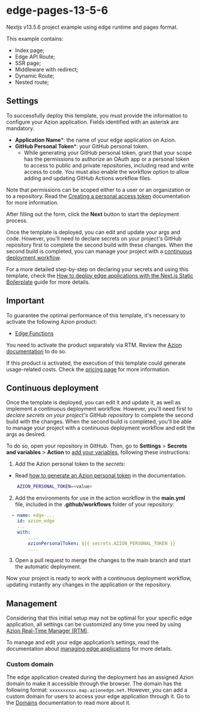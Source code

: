 # edge-pages-13-5-6
Nextjs v13.5.6 project example using edge runtime and pages format.

This example contains:
* Index page;
* Edge API Route;
* SSR page;
* Middleware with redirect;
* Dynamic Route;
* Nested route;


## Settings

To successfully deploy this template, you must provide the information to configure your Azion application. Fields identified with an asterisk are mandatory.

  * **Application Name***: the name of your edge application on Azion.
  * **GitHub Personal Token***: your GitHub personal token.
    * While generating your GitHub personal token, grant that your scope has the permissions to authorize an OAuth app or a personal token to access to public and private repositories, including read and write access to code. You must also enable the workflow option to allow adding and updating GitHub Actions workflow files.

Note that permissions can be scoped either to a user or an organization or to a repository. Read the [Creating a personal access token](https://docs.github.com/en/authentication/keeping-your-account-and-data-secure/managing-your-personal-access-tokens#creating-a-personal-access-token-classic) documentation for more information.

After filling out the form, click the **Next** button to start the deployment process.

Once the template is deployed, you can edit and update your args and code. However, you'll need to declare secrets on your project's GitHub repository first to complete the second build with these changes. When the second build is completed, you can manage your project with a [continuous deployment workflow](#continuous-deployment).

For a more detailed step-by-step on declaring your secrets and using this template, check the [How to deploy edge applications with the Next.js Static Boilerplate](https://www.azion.com/en/documentation/products/guides/nextjs-static-boilerplate/) guide for more details.

## Important

To guarantee the optimal performance of this template, it's necessary to activate the following Azion product:

* [Edge Functions](https://www.azion.com/en/documentation/products/edge-application/edge-functions/#edge-functions-management)

You need to activate the product separately via RTM. Review the [Azion documentation](https://www.azion.com/en/documentation/products/guides/nextjs-static-boilerplate/) to do so.

If this product is activated, the execution of this template could generate usage-related costs. Check the [pricing page](https://www.azion.com/en/pricing/) for more information. 

## Continuous deployment

Once the template is deployed, you can edit it and update it, as well as implement a continuous deployment workflow. However, you'll need first to *declare secrets on your project's GitHub repository* to complete the second build with the changes. When the second build is completed, you'll be able to manage your project with a continuous deployment workflow and edit the args as desired.

To do so, open your repository in GitHub. Then, go to **Settings** > **Secrets and variables** > **Action** to [add your variables](https://docs.github.com/en/actions/security-guides/encrypted-secrets), following these instructions:

1. Add the Azion personal token to the *secrets*:
- Read [how to generate an Azion personal token](https://www.azion.com/en/documentation/products/accounts/personal-tokens/) in the documentation.

```bash
    AZION_PERSONAL_TOKEN=<value>
```

2. Add the environments for use in the action workflow in the **main.yml** file, included in the **.github/workflows** folder of your repository:

```yml
  - name: edge-...
    id: azion_edge
    ...
    with:
        ....
        azionPersonalToken: ${{ secrets.AZION_PERSONAL_TOKEN }}
        ....

```

3. Open a pull request to merge the changes to the main branch and start the automatic deployment.

Now your project is ready to work with a continuous deployment workflow, updating instantly any changes in the application or the repository. 

## Management

Considering that this initial setup may not be optimal for your specific edge application, all settings can be customized any time you need by using [Azion Real-Time Manager (RTM)](https://manager.azion.com/).

To manage and edit your edge application’s settings, read the documentation about [managing edge applications](https://www.azion.com/en/documentation/products/edge-application/first-steps/) for more details.

### Custom domain

The edge application created during the deployment has an assigned Azion domain to make it accessible through the browser. The domain has the following format: `xxxxxxxxxx.map.azionedge.net`. However, you can add a custom domain for users to access your edge application through it. Go to the [Domains](https://www.azion.com/en/documentation/products/edge-application/domains/) documentation to read more about it.